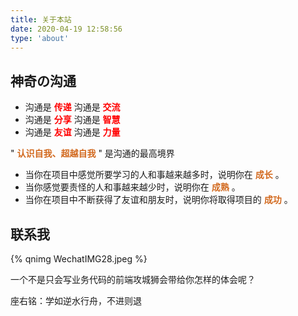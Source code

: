 ```yaml
---
title: 关于本站
date: 2020-04-19 12:58:56
type: 'about'
---
```


## 神奇の沟通

-   沟通是<font color=red> **传递**</font> 沟通是<font color=red> **交流**</font>
-   沟通是<font color=red> **分享**</font> 沟通是<font color=red> **智慧**</font>
-   沟通是<font color=red> **友谊**</font> 沟通是<font color=red> **力量**</font>

" **<font color=chocolate>认识自我、超越自我</font>** " 是沟通的最高境界

-   当你在项目中感觉所要学习的人和事越来越多时，说明你在 **<font color=chocolate>成长</font>** 。
-   当你感觉要责怪的人和事越来越少时，说明你在 **<font color=chocolate>成熟</font>** 。
-   当你在项目中不断获得了友谊和朋友时，说明你将取得项目的 **<font color=chocolate>成功</font>** 。

## 联系我

{% qnimg WechatIMG28.jpeg %}

一个不是只会写业务代码的前端攻城狮会带给你怎样的体会呢？

座右铭：学如逆水行舟，不进则退
